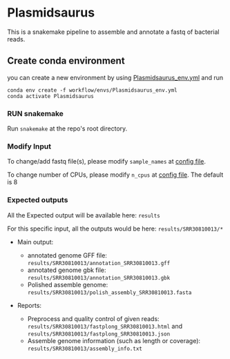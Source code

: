 # Plasmidsaurus

This is a snakemake pipeline to assemble and annotate a fastq of bacterial reads.

## Create conda environment
you can create a new environment by using [Plasmidsaurus_env.yml](workflow/envs/Plasmidsaurus_env.yml) and run

```
conda env create -f workflow/envs/Plasmidsaurus_env.yml
conda activate Plasmidsaurus
```

### RUN snakemake
Run `snakemake` at the repo's root directory. 

### Modify Input
To change/add fastq file(s), please modify `sample_names` at [config file](config/config.yaml).

To change number of CPUs, please modify `n_cpus` at [config file](config/config.yaml). The default is 8

### Expected outputs

All the Expected output will be available here: `results`

For this specific input, all the outputs would be here: `results/SRR30810013/*`

- Main output:
  - annotated genome GFF file: `results/SRR30810013/annotation_SRR30810013.gff`
  - annotated genome gbk file: `results/SRR30810013/annotation_SRR30810013.gbk`
  - Polished assemble genome: `results/SRR30810013/polish_assembly_SRR30810013.fasta`

- Reports:
  - Preprocess and quality control of given reads: `results/SRR30810013/fastplong_SRR30810013.html` and `results/SRR30810013/fastplong_SRR30810013.json`
  - Assemble genome information (such as length or coverage): `results/SRR30810013/assembly_info.txt`
